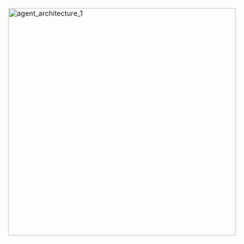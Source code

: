<img width="464" alt="agent_architecture_1" src="https://github.com/user-attachments/assets/bbeb09b4-8b65-417e-81b3-ea6a7fbe7e5e">
